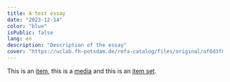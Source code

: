 ```yaml
---
title: A test essay
date: "2023-12-14"
color: "blue"
isPublic: false
lang: en
description: "Description of the essay"
cover: "https://uclab.fh-potsdam.de/refa-catalog/files/original/af6d3f80b1b5690cf68dae59dcfb0909bd2e6ea9.jpg"
---
```


This is an [item](item/463), this is a [media](media/1602) and this is an [item set](set/31735).
